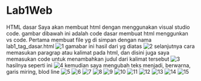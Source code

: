 # Lab1Web
HTML dasar
Saya akan membuat html dengan menggunakan visual studio code.
gambar dibawah ini adalah code dasar membuat html menggunkan vs code. Pertama membuat file yg di simpan dengan nama lab1_tag_dasar.html
![1](https://user-images.githubusercontent.com/81820997/113430834-0f74eb00-9405-11eb-9a14-191c1818ba1f.PNG)
gamabar ini hasil dari yg diatas
![2](https://user-images.githubusercontent.com/81820997/113430873-1d2a7080-9405-11eb-83eb-ae7323bf93db.PNG)
selanjutnya cara memasukan paragrap atau kalimat pada html, dan disini juga saya memasukan code untuk menambahkan judul dari kalimat tersebut
![3](https://user-images.githubusercontent.com/81820997/113430888-21568e00-9405-11eb-9a62-dfecc32eb9dd.PNG)
hasilnya seperti ini
![4](https://user-images.githubusercontent.com/81820997/113430930-3501f480-9405-11eb-85a2-a6e045f86412.PNG)
kemudian saya mengubah teks menjadi, berwarna, garis miring, blod line
![5](https://user-images.githubusercontent.com/81820997/113430938-37644e80-9405-11eb-9e55-33ad41c39f4a.PNG)
![6](https://user-images.githubusercontent.com/81820997/113430943-392e1200-9405-11eb-9b35-a480616df397.PNG)
![7](https://user-images.githubusercontent.com/81820997/113430949-3a5f3f00-9405-11eb-9802-880a245cf07a.PNG)
![8](https://user-images.githubusercontent.com/81820997/113430954-3cc19900-9405-11eb-9d6d-a10c6d6dbfd3.PNG)
![9](https://user-images.githubusercontent.com/81820997/113430966-3f23f300-9405-11eb-876f-640344b6cd57.PNG)
![10](https://user-images.githubusercontent.com/81820997/113430970-40552000-9405-11eb-9965-f7d8902dfdcf.PNG)
![11](https://user-images.githubusercontent.com/81820997/113431020-52cf5980-9405-11eb-947e-35fc00f3c8d9.PNG)
![12](https://user-images.githubusercontent.com/81820997/113431024-54008680-9405-11eb-8e9e-a8107f70bc7b.PNG)
![13](https://user-images.githubusercontent.com/81820997/113431029-55ca4a00-9405-11eb-9835-b2e8ac741d96.PNG)
![14](https://user-images.githubusercontent.com/81820997/113431035-56fb7700-9405-11eb-888d-8313a073b3f0.PNG)
![15](https://user-images.githubusercontent.com/81820997/113431039-58c53a80-9405-11eb-89e8-c5c9fb5a2bdc.PNG)

